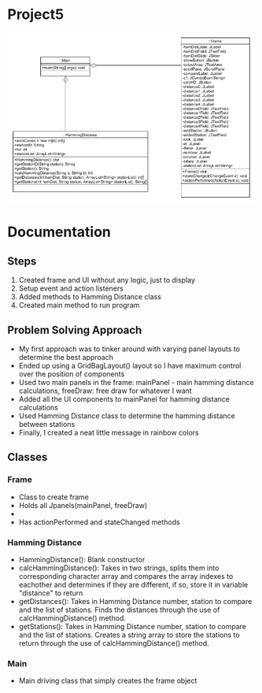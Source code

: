 # Project5
![](Project5_UMLpng.png)

# Documentation

## Steps
1. Created frame and UI without any logic, just to display
2. Setup event and action listeners
3. Added methods to Hamming Distance class
4. Created main method to run program

## Problem Solving Approach 
* My first approach was to tinker around with varying panel layouts to determine the best approach
* Ended up using a GridBagLayout() layout so I have maximum control over the position of components
* Used two main panels in the frame: mainPanel - main hamming distance calculations, freeDraw: free draw for whatever I want
* Added all the UI components to mainPanel for hamming distance calculations
* Used Hamming Distance class to determine the hamming distance between stations
* Finally, I created a neat little message in rainbow colors
## Classes
### Frame
* Class to create frame
* Holds all Jpanels(mainPanel, freeDraw)
* 
* Has actionPerformed and stateChanged methods

### Hamming Distance
* HammingDistance(): Blank constructor
* calcHammingDistance(): Takes in two strings, splits them into corresponding character array and compares the array indexes to eachother and determines if they are different, if so, store it in variable "distance" to return
* getDistances(): Takes in Hamming Distance number, station to compare and the list of stations. Finds the distances through the use of calcHammingDistance() method.
* getStations(): Takes in Hamming Distance number, station to compare and the list of stations. Creates a string array to store the stations to return through the use of calcHammingDistance() method. 

### Main
* Main driving class that simply creates the frame object
